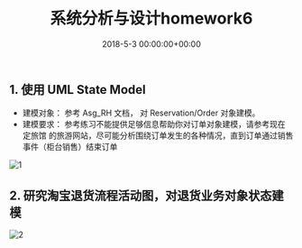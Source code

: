 ﻿---
layout: post
title: 系统分析与设计homework6
date: 2018-5-3 00:00:00+00:00
categories: 系统分析设计
tags: 作业 系统分析与设计
---

## 1. 使用 UML State Model
 - 建模对象： 参考 Asg_RH 文档， 对 Reservation/Order 对象建模。
 - 建模要求： 参考练习不能提供足够信息帮助你对订单对象建模，请参考现在 定旅馆 的旅游网站，尽可能分析围绕订单发生的各种情况，直到订单通过销售事件（柜台销售）结束订单

![1](https://bbycjhj.github.io/blog_pics/2018-5-3-系统分析与设计homework6/1.png)

## 2. 研究淘宝退货流程活动图，对退货业务对象状态建模

![2](https://bbycjhj.github.io/blog_pics/2018-5-3-系统分析与设计homework6/2.png)